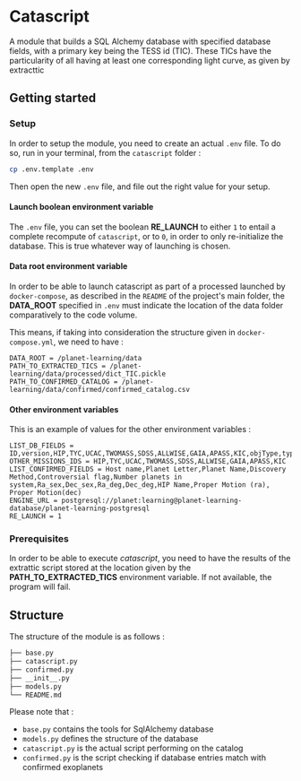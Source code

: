 # Catascript

A module that builds a SQL Alchemy database with specified database fields, with a primary key being the TESS id (TIC). 
These TICs have the particularity of all having at least one corresponding light curve, as given by extracttic

## Getting started

### Setup
In order to setup the module, you need to create an actual `.env` file. To do so, run in your terminal, from the `catascript` folder :

```sh
cp .env.template .env
```

Then open the new `.env` file, and file out the right value for your setup.

#### Launch boolean environment variable

The `.env` file, you can set the boolean **RE_LAUNCH** to either `1` to entail a complete recompute of `catascript`, or to `0`, in order to only re-initialize the database. This is true whatever way of launching is chosen.

#### Data root environment variable

In order to be able to launch catascript as part of a processed launched by `docker-compose`, as described in the `README` of the project's main folder, the **DATA_ROOT** specified in `.env` must indicate the location of the data folder comparatively to the code volume.

This means, if taking into consideration the structure given in `docker-compose.yml`, we need to have : 

```
DATA_ROOT = /planet-learning/data
PATH_TO_EXTRACTED_TICS = /planet-learning/data/processed/dict_TIC.pickle
PATH_TO_CONFIRMED_CATALOG = /planet-learning/data/confirmed/confirmed_catalog.csv
```
#### Other environment variables

This is an example of values for the other environment variables : 
```
LIST_DB_FIELDS = ID,version,HIP,TYC,UCAC,TWOMASS,SDSS,ALLWISE,GAIA,APASS,KIC,objType,typeSrc,ra,dec
OTHER_MISSIONS_IDS = HIP,TYC,UCAC,TWOMASS,SDSS,ALLWISE,GAIA,APASS,KIC
LIST_CONFIRMED_FIELDS = Host name,Planet Letter,Planet Name,Discovery Method,Controversial flag,Number planets in system,Ra_sex,Dec_sex,Ra_deg,Dec_deg,HIP Name,Proper Motion (ra), Proper Motion(dec)
ENGINE_URL = postgresql://planet:learning@planet-learning-database/planet-learning-postgresql
RE_LAUNCH = 1
```

### Prerequisites
In order to be able to execute *catascript*, you need to have the results of the extrattic script stored at the location given by the **PATH_TO_EXTRACTED_TICS** environment variable. If not available, the program will fail.

## Structure

The structure of the module is as follows : 

```sh
├── base.py
├── catascript.py
├── confirmed.py
├── __init__.py
├── models.py
└── README.md
```

Please note that :
* `base.py` contains the tools for SqlAlchemy database
* `models.py` defines the structure of the database
* `catascript.py` is the actual script performing on the catalog
* `confirmed.py` is the script checking if database entries match with confirmed exoplanets
